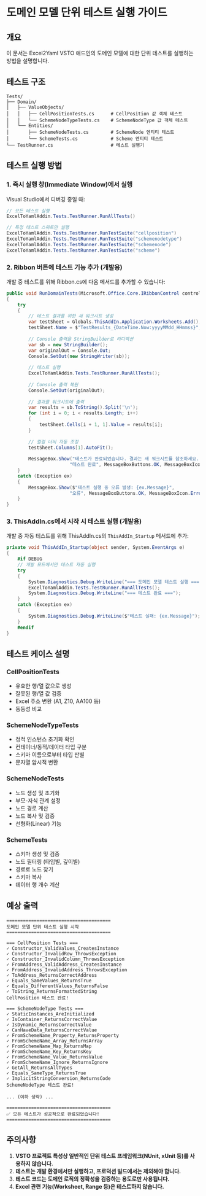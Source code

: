 ﻿# 도메인 모델 단위 테스트 실행 가이드

## 개요
이 문서는 Excel2Yaml VSTO 애드인의 도메인 모델에 대한 단위 테스트를 실행하는 방법을 설명합니다.

## 테스트 구조

```
Tests/
├── Domain/
│   ├── ValueObjects/
│   │   ├── CellPositionTests.cs      # CellPosition 값 객체 테스트
│   │   └── SchemeNodeTypeTests.cs    # SchemeNodeType 값 객체 테스트
│   └── Entities/
│       ├── SchemeNodeTests.cs        # SchemeNode 엔티티 테스트
│       └── SchemeTests.cs            # Scheme 엔티티 테스트
└── TestRunner.cs                     # 테스트 실행기
```

## 테스트 실행 방법

### 1. 즉시 실행 창(Immediate Window)에서 실행

Visual Studio에서 디버깅 중일 때:

```csharp
// 모든 테스트 실행
ExcelToYamlAddin.Tests.TestRunner.RunAllTests()

// 특정 테스트 스위트만 실행
ExcelToYamlAddin.Tests.TestRunner.RunTestSuite("cellposition")
ExcelToYamlAddin.Tests.TestRunner.RunTestSuite("schemenodetype")
ExcelToYamlAddin.Tests.TestRunner.RunTestSuite("schemenode")
ExcelToYamlAddin.Tests.TestRunner.RunTestSuite("scheme")
```

### 2. Ribbon 버튼에 테스트 기능 추가 (개발용)

개발 중 테스트를 위해 Ribbon.cs에 다음 메서드를 추가할 수 있습니다:

```csharp
public void RunDomainTests(Microsoft.Office.Core.IRibbonControl control)
{
    try
    {
        // 테스트 결과를 위한 새 워크시트 생성
        var testSheet = Globals.ThisAddIn.Application.Worksheets.Add();
        testSheet.Name = $"TestResults_{DateTime.Now:yyyyMMdd_HHmmss}";
        
        // Console 출력을 StringBuilder로 리디렉션
        var sb = new StringBuilder();
        var originalOut = Console.Out;
        Console.SetOut(new StringWriter(sb));
        
        // 테스트 실행
        ExcelToYamlAddin.Tests.TestRunner.RunAllTests();
        
        // Console 출력 복원
        Console.SetOut(originalOut);
        
        // 결과를 워크시트에 출력
        var results = sb.ToString().Split('\n');
        for (int i = 0; i < results.Length; i++)
        {
            testSheet.Cells[i + 1, 1].Value = results[i];
        }
        
        // 컬럼 너비 자동 조정
        testSheet.Columns[1].AutoFit();
        
        MessageBox.Show("테스트가 완료되었습니다. 결과는 새 워크시트를 참조하세요.", 
                       "테스트 완료", MessageBoxButtons.OK, MessageBoxIcon.Information);
    }
    catch (Exception ex)
    {
        MessageBox.Show($"테스트 실행 중 오류 발생: {ex.Message}", 
                       "오류", MessageBoxButtons.OK, MessageBoxIcon.Error);
    }
}
```

### 3. ThisAddIn.cs에서 시작 시 테스트 실행 (개발용)

개발 중 자동 테스트를 위해 ThisAddIn.cs의 `ThisAddIn_Startup` 메서드에 추가:

```csharp
private void ThisAddIn_Startup(object sender, System.EventArgs e)
{
    #if DEBUG
    // 개발 모드에서만 테스트 자동 실행
    try
    {
        System.Diagnostics.Debug.WriteLine("=== 도메인 모델 테스트 실행 ===");
        ExcelToYamlAddin.Tests.TestRunner.RunAllTests();
        System.Diagnostics.Debug.WriteLine("=== 테스트 완료 ===");
    }
    catch (Exception ex)
    {
        System.Diagnostics.Debug.WriteLine($"테스트 실패: {ex.Message}");
    }
    #endif
}
```

## 테스트 케이스 설명

### CellPositionTests
- 유효한 행/열 값으로 생성
- 잘못된 행/열 값 검증
- Excel 주소 변환 (A1, Z10, AA100 등)
- 동등성 비교

### SchemeNodeTypeTests
- 정적 인스턴스 초기화 확인
- 컨테이너/동적/데이터 타입 구분
- 스키마 이름으로부터 타입 판별
- 문자열 암시적 변환

### SchemeNodeTests
- 노드 생성 및 초기화
- 부모-자식 관계 설정
- 노드 경로 계산
- 노드 복사 및 검증
- 선형화(Linear) 기능

### SchemeTests
- 스키마 생성 및 검증
- 노드 필터링 (타입별, 깊이별)
- 경로로 노드 찾기
- 스키마 복사
- 데이터 행 개수 계산

## 예상 출력

```
======================================
도메인 모델 단위 테스트 실행 시작
======================================

=== CellPosition Tests ===
✓ Constructor_ValidValues_CreatesInstance
✓ Constructor_InvalidRow_ThrowsException
✓ Constructor_InvalidColumn_ThrowsException
✓ FromAddress_ValidAddress_CreatesInstance
✓ FromAddress_InvalidAddress_ThrowsException
✓ ToAddress_ReturnsCorrectAddress
✓ Equals_SameValues_ReturnsTrue
✓ Equals_DifferentValues_ReturnsFalse
✓ ToString_ReturnsFormattedString
CellPosition 테스트 완료!

=== SchemeNodeType Tests ===
✓ StaticInstances_AreInitialized
✓ IsContainer_ReturnsCorrectValue
✓ IsDynamic_ReturnsCorrectValue
✓ CanHaveData_ReturnsCorrectValue
✓ FromSchemeName_Property_ReturnsProperty
✓ FromSchemeName_Array_ReturnsArray
✓ FromSchemeName_Map_ReturnsMap
✓ FromSchemeName_Key_ReturnsKey
✓ FromSchemeName_Value_ReturnsValue
✓ FromSchemeName_Ignore_ReturnsIgnore
✓ GetAll_ReturnsAllTypes
✓ Equals_SameType_ReturnsTrue
✓ ImplicitStringConversion_ReturnsCode
SchemeNodeType 테스트 완료!

... (이하 생략) ...

======================================
✅ 모든 테스트가 성공적으로 완료되었습니다!
======================================
```

## 주의사항

1. **VSTO 프로젝트 특성상 일반적인 단위 테스트 프레임워크(NUnit, xUnit 등)를 사용하지 않습니다.**
2. **테스트는 개발 환경에서만 실행하고, 프로덕션 빌드에서는 제외해야 합니다.**
3. **테스트 코드는 도메인 로직의 정확성을 검증하는 용도로만 사용됩니다.**
4. **Excel 관련 기능(Worksheet, Range 등)은 테스트하지 않습니다.**
